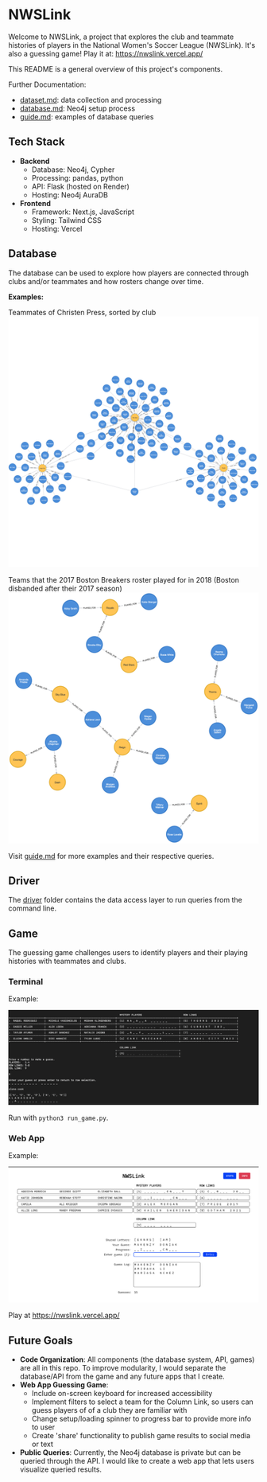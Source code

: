 # NWSLink

Welcome to NWSLink, a project that explores the club and teammate histories of players in the National Women's Soccer League (NWSLink). It's also a guessing game! Play it at: https://nwslink.vercel.app/

This README is a general overview of this project's components.

Further Documentation:

- [dataset.md](/documentation/dataset.md): data collection and processing
- [database.md](/documentation/database.md): Neo4j setup process
- [guide.md](/documentation/guide.md): examples of database queries

## Tech Stack

- **Backend**
  - Database: Neo4j, Cypher
  - Processing: pandas, python
  - API: Flask (hosted on Render)
  - Hosting: Neo4j AuraDB
- **Frontend**
  - Framework: Next.js, JavaScript
  - Styling: Tailwind CSS
  - Hosting: Vercel

## Database

The database can be used to explore how players are connected through clubs and/or teammates and how rosters change over time.

**Examples:**

Teammates of Christen Press, sorted by club
![christen press teammates graph](/example-images/find-teammates.png)

Teams that the 2017 Boston Breakers roster played for in 2018 (Boston disbanded after their 2017 season)
![boston breakers dispersal graph](/example-images/dispersal.png)

Visit [guide.md](/documentation/guide.md) for more examples and their respective queries.

## Driver

The [driver](./driver/) folder contains the data access layer to run queries from the command line.

## Game

The guessing game challenges users to identify players and their playing histories with teammates and clubs.

### Terminal

Example:

![game](/example-images/game.png)

Run with `python3 run_game.py`.

### Web App

Example:

![game](/example-images/webapp-game.png)

Play at https://nwslink.vercel.app/

## Future Goals

- **Code Organization**: All components (the database system, API, games) are all in this repo. To improve modularity, I would separate the database/API from the game and any future apps that I create.
- **Web App Guessing Game**:
  - Include on-screen keyboard for increased accessibility
  - Implement filters to select a team for the Column Link, so users can guess players of of a club they are familiar with
  - Change setup/loading spinner to progress bar to provide more info to user
  - Create 'share' functionality to publish game results to social media or text
- **Public Queries**: Currently, the Neo4j database is private but can be queried through the API. I would like to create a web app that lets users visualize queried results.

